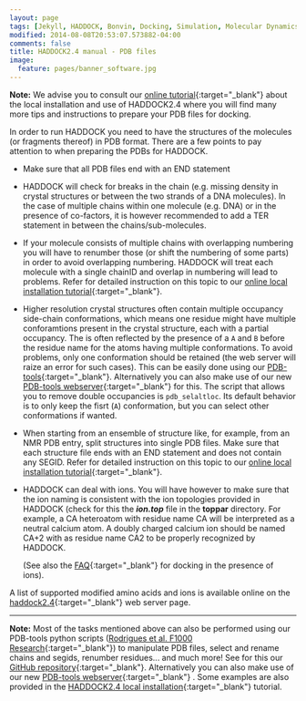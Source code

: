 ```yaml
---
layout: page
tags: [Jekyll, HADDOCK, Bonvin, Docking, Simulation, Molecular Dynamics, Structural Biology, Computational Biology, Modelling, Protein Structure]
modified: 2014-08-08T20:53:07.573882-04:00
comments: false
title: HADDOCK2.4 manual - PDB files
image:
  feature: pages/banner_software.jpg
---
```


**Note:** We advise you to consult our [online tutorial](/education/HADDOCK24/HADDOCK24-local-tutorial){:target="_blank"} about the local installation and use of HADDOCK2.4 where you will find many more tips and instructions to prepare your PDB files for docking.


In order to run HADDOCK you need to have the structures of the molecules (or fragments thereof) in PDB format. There are a few points to pay attention to when preparing the PDBs for HADDOCK.

*   Make sure that all PDB files end with an END statement

*   HADDOCK will check for breaks in the chain (e.g. missing density in crystal structures or between the two strands of a DNA molecules). In the case of multiple chains within one molecule (e.g. DNA) or in the presence of co-factors, it is however recommended to add a TER statement in between the chains/sub-molecules.

*   If your molecule consists of multiple chains with overlapping numbering you will have to renumber those (or shift the numbering of some parts) in order to avoid overlapping numbering. HADDOCK will treat each molecule with a single chainID and overlap in numbering will lead to problems. Refer for detailed instruction on this topic to our [online local installation tutorial](/education/HADDOCK-local-tutorial){:target="_blank"}. 

*	Higher resolution crystal structures often contain multiple occupancy side-chain conformations, which means one residue might have multiple conforamtions present in the crystal structure, each with a partial occupancy. The is often reflected by the presence of a `A` and `B` before the residue name for the atoms having multiple conformations. To avoid problems, only one conformation should be retained (the web server will raize an error for such cases). This can be easily done using our [PDB-tools](https://github.com/haddocking/pdb-tools){:target="_blank"}. Alternatively you can also make use of our new [PDB-tools webserver](https://wenmr.science.uu.nl/pdbtools/){:target="_blank"} for this. The script that allows you to remove double occupancies is `pdb_selaltloc`. Its default behavior is to only keep the fisrt (`A`) conformation, but you can select other conformations if wanted.

*   When starting from an ensemble of structure like, for example, from an NMR PDB entry, split structures into single PDB files. Make sure that each structure file ends with an END statement and does not contain any SEGID. Refer for detailed instruction on this topic to our [online local installation tutorial](/education/HADDOCK24/HADDOCK24-local-tutorial){:target="_blank"}.

*   HADDOCK can deal with ions. You will have however to make sure that the ion naming is consistent with the ion topologies provided in HADDOCK (check for this the **_ion.top_** file in the **toppar** directory. For example, a CA heteroatom with residue name CA will be interpreted as a neutral calcium atom. A doubly charged calcium ion should be named CA+2 with as residue name CA2 to be properly recognized by HADDOCK.

    (See also the [FAQ](/software/haddock2.4/faq/#what-about-ions){:target="_blank"} for docking in the presence of ions).

A list of supported modified amino acids and ions is available online on the [haddock2.4](https://wenmr.science.uu.nl/haddock2.4/library){:target="_blank"} web server page.
<hr>

**Note:** Most of the tasks mentioned above can also be performed using our PDB-tools python scripts ([Rodrigues et al. F1000 Research](https://doi.org/10.12688/f1000research.17456.1){:target="_blank"}) to manipulate PDB files, select and rename chains and segids, renumber residues... and much more! See for this our [GitHub repository](https://github.com/haddocking/pdb-tools){:target="_blank"}. Alternatively you can also make use of our new [PDB-tools webserver](https://wenmr.science.uu.nl/pdbtools/){:target="_blank"} . Some examples are also provided in the [HADDOCK2.4 local installation](/education/HADDOCK24/HADDOCK24-local-tutorial/#preparing-pdb-files-for-docking){:target="_blank"} tutorial.


